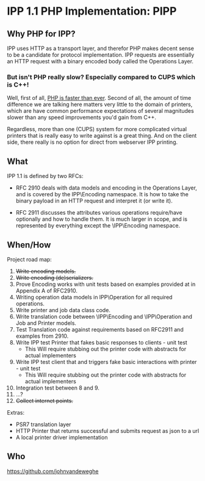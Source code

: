 # IPP 1.1 PHP Implementation: PIPP

## Why PHP for IPP?
IPP uses HTTP as a transport layer, and therefor PHP makes decent sense to be a candidate for protocol implementation. IPP requests are essentially an HTTP request with a binary encoded body called the Operations Layer.

### But isn't PHP really slow? Especially compared to CUPS which is C++!
Well, first of all, [PHP is faster than ever](http://www.zend.com/en/resources/php7_infographic). Second of all, the amount of time difference we are talking here matters very little to the domain of printers, which are have common performance expectations of several magnitudes slower than any speed improvements you'd gain from C++.

Regardless, more than one (CUPS) system for more complicated virtual printers that is really easy to write against is a great thing.
And on the client side, there really is no option for direct from webserver IPP printing.

## What
IPP 1.1 is defined by two RFCs:

- RFC 2910 deals with data models and encoding in the Operations Layer, and is covered by the IPP\Encoding namespace. It is how to take the binary payload in an HTTP request and interpret it (or write it).

- RFC 2911 discusses the attributes various operations require/have optionally and how to handle them. It is much larger in scope, and is represented by everything except the \IPP\Encoding namespace.

## When/How

Project road map:
1. ~~Write encoding models.~~
2. ~~Write encoding (de)serializers.~~
3. Prove Encoding works with unit tests based on examples provided at in Appendix A of RFC2910.
4. Writing operation data models in IPP\Operation for all required operations.
5. Write printer and job data class code.
6. Write translation code between \IPP\Encoding and \IPP\Operation and Job and Printer models.
7. Test Translation code against requirements based on RFC2911 and examples from 2910.
8. Write IPP test Printer that fakes basic responses to clients - unit test
    - This Will require stubbing out the printer code with abstracts for actual implementers
9. Write IPP test client that and triggers fake basic interactions with printer - unit test
    - This Will require stubbing out the printer code with abstracts for actual implementers
10. Integration test between 8 and 9.
11. ...?
12. ~~Collect internet points.~~

Extras:
- PSR7 translation layer
- HTTP Printer that returns successful and submits request as json to a url
- A local printer driver implementation

## Who
https://github.com/johnvandeweghe
